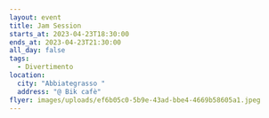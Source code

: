 ```yaml
---
layout: event
title: Jam Session
starts_at: 2023-04-23T18:30:00
ends_at: 2023-04-23T21:30:00
all_day: false
tags:
  - Divertimento
location:
  city: "Abbiategrasso "
  address: "@ Bik cafè"
flyer: images/uploads/ef6b05c0-5b9e-43ad-bbe4-4669b58605a1.jpeg
---
```

